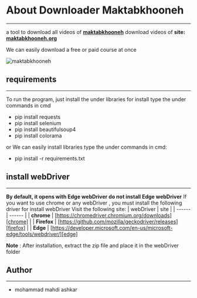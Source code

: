 # About Downloader Maktabkhooneh
***
a tool to download all videos of **[maktabkhooneh](https://maktabkhooneh.org/)**
download videos of **site: [maktabkhooneh.org](https://maktabkhooneh.org/)**

We can easily download a free or paid course at once

![maktabkhooneh](https://raw.githubusercontent.com/MahdiAshkar/downloader_maktabkhooneh/master/maktabkhooneh.png)
## requirements
***
To run the program, just install the under libraries
for install type the under commands in cmd
* pip install requests
* pip install selenium
* pip install beautifulsoup4
* pip install colorama

or We can easily install libraries type the under commands in cmd:
* pip install -r requirements.txt 

## install webDriver
***
**By default, it opens with Edge webDriver
do not install Edge webDriver**
If you want to use chrome or any webDriver , you must install the following driver
for install webDriver Visit the following site:
| webDriver | site |
| ------ | ------ |
| **chrome** | [https://chromedriver.chromium.org/downloads][chrome] |
| **Firefox** | [https://github.com/mozilla/geckodriver/releases][firefox] |
| **Edge** | [https://developer.microsoft.com/en-us/microsoft-edge/tools/webdriver/][edge]

**Note** : After installation, extract the zip file and place it in the webDriver folder
## Author
***
* mohammad mahdi ashkar


[chrome]:<https://chromedriver.chromium.org/downloads>
[firefox]:<https://github.com/mozilla/geckodriver/releases>
[edge]:<https://developer.microsoft.com/en-us/microsoft-edge/tools/webdriver/>
